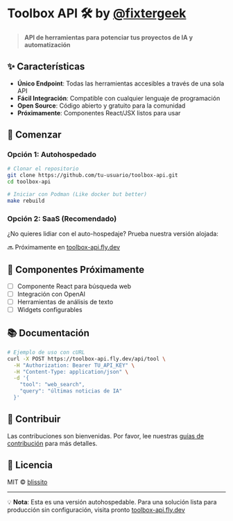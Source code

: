 # Toolbox API 🛠️ by [@fixtergeek](https://fixter.org)

> **API de herramientas para potenciar tus proyectos de IA y automatización**

## ✨ Características

- **Único Endpoint**: Todas las herramientas accesibles a través de una sola API
- **Fácil Integración**: Compatible con cualquier lenguaje de programación
- **Open Source**: Código abierto y gratuito para la comunidad
- **Próximamente**: Componentes React/JSX listos para usar

## 🚀 Comenzar

### Opción 1: Autohospedado

```bash
# Clonar el repositorio
git clone https://github.com/tu-usuario/toolbox-api.git
cd toolbox-api

# Iniciar con Podman (Like docker but better)
make rebuild
```

### Opción 2: SaaS (Recomendado)

¿No quieres lidiar con el auto-hospedaje? Prueba nuestra versión alojada:

🔜 Próximamente en [toolbox-api.fly.dev](https://toolbox-api.fly.dev)

## 🧩 Componentes Próximamente

- [ ] Componente React para búsqueda web
- [ ] Integración con OpenAI
- [ ] Herramientas de análisis de texto
- [ ] Widgets configurables

## 📚 Documentación

```bash
# Ejemplo de uso con cURL
curl -X POST https://toolbox-api.fly.dev/api/tool \
  -H "Authorization: Bearer TU_API_KEY" \
  -H "Content-Type: application/json" \
  -d '{
    "tool": "web_search",
    "query": "últimas noticias de IA"
  }'
```

## 🤝 Contribuir

Las contribuciones son bienvenidas. Por favor, lee nuestras [guías de contribución](CONTRIBUTING.md) para más detalles.

## 📄 Licencia

MIT © [blissito](https://github.com/blissito)

---

💡 **Nota**: Esta es una versión autohospedable. Para una solución lista para producción sin configuración, visita pronto [toolbox-api.fly.dev](https://toolbox-api.fly.dev)
